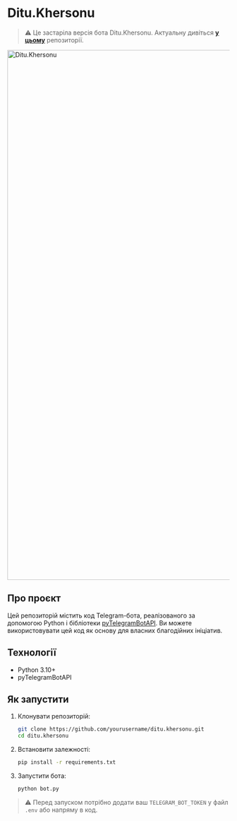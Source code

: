 # Ditu.Khersonu

> ⚠️ Це застаріла версія бота Ditu.Khersonu. Актуальну дивіться [**у цьому**](https://github.com/yaskravo/ditukhersonu) репозиторії.

<img src="https://i.ibb.co/hRqV6wL5/dtkhersonuold.png" alt="Ditu.Khersonu" width="1200"/>

## Про проєкт

Цей репозиторій містить код Telegram-бота, реалізованого за допомогою Python і бібліотеки [pyTelegramBotAPI](https://github.com/eternnoir/pyTelegramBotAPI). Ви можете використовувати цей код як основу для власних благодійних ініціатив.

## Технології

* Python 3.10+
* pyTelegramBotAPI

## Як запустити

1. Клонувати репозиторій:

   ```bash
   git clone https://github.com/yourusername/ditu.khersonu.git
   cd ditu.khersonu
   ```

2. Встановити залежності:

   ```bash
   pip install -r requirements.txt
   ```

3. Запустити бота:

   ```bash
   python bot.py
   ```

> ⚠️ Перед запуском потрібно додати ваш `TELEGRAM_BOT_TOKEN` у файл `.env` або напряму в код.

